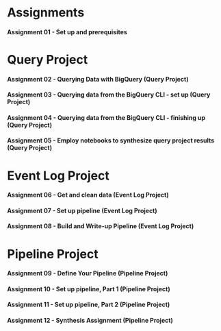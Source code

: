 # Assignments

#### Assignment 01 - Set up and prerequisites

# Query Project
#### Assignment 02 - Querying Data with BigQuery (Query Project)
#### Assignment 03 - Querying data from the BigQuery CLI - set up (Query Project)
#### Assignment 04 - Querying data from the BigQuery CLI - finishing up  (Query Project)
#### Assignment 05 - Employ notebooks to synthesize query project results (Query Project)


# Event Log Project
#### Assignment 06 - Get and clean data (Event Log Project)
#### Assignment 07 - Set up pipeline (Event Log Project)
#### Assignment 08 - Build and Write-up Pipeline (Event Log Project)


# Pipeline Project
#### Assignment 09 - Define Your Pipeline (Pipeline Project)
#### Assignment 10 - Set up pipeline, Part 1 (Pipeline Project)
#### Assignment 11 - Set up pipeline, Part 2 (Pipeline Project)
#### Assignment 12 - Synthesis Assignment (Pipeline Project)
